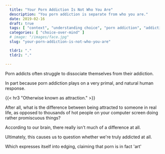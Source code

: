 ```yaml
---
  title: "Your Porn Addiction Is Not Who You Are"
  description: "You porn addiction is separate from who you are."
  date: 2019-02-16
  draft: true
  tags: [ "context", "understanding choice", "porn addiction", "addiction", "awareness", "nofap", "neverfap", "neverfap deluxe" ]
  categories: [ "choice-over-mind" ]
  # image: "/images/face.jpg"
  slug: "your-porn-addiction-is-not-who-you-are"

  tldr1: "."
  tldr2: "."

---
```


Porn addicts often struggle to dissociate themselves from their addiction.

In part because porn addiction plays on a very primal, and natural human response.


{{< hr3 "Otherwise known as attraction." >}}


After all, what is the difference between being attracted to someone in real life, as opposed to thousands of hot people on your computer screen doing rather promiscuous things?

According to our brain, there really isn't much of a difference at all. 

Ultimately, this causes us to question whether we're truly addicted at all.

Which expresses itself into edging, claiming that porn is in fact 'art'




